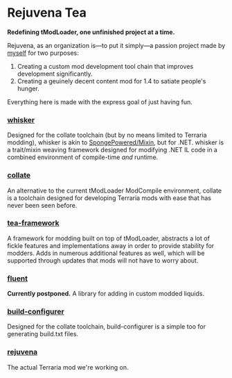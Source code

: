 # Rejuvena Tea
**Redefining tModLoader, one unfinished project at a time.**

Rejuvena, as an organization is—to put it simply—a passion project made by [myself](https://tomat.dev) for two purposes:
1. Creating a custom mod development tool chain that improves development significantly.
2. Creating a geuinely decent content mod for 1.4 to satiate people's hunger.

Everything here is made with the express goal of just having fun.

### [whisker](https://github.com/rejuvena/whisker)
Designed for the collate toolchain (but by no means limited to Terraria modding), whisker is akin to [SpongePowered/Mixin](https://github.com/SpongePowered/Mixin), but for .NET. whisker is a trait/mixin weaving framework designed for modifying .NET IL code in a combined environment of compile-time *and* runtime.

### [collate](https://github.com/rejuvena/collate)
An alternative to the current tModLoader ModCompile environment, collate is a toolchain designed for developing Terraria mods with ease that has never been seen before.

### [tea-framework](https://github.com/rejuvena/tea-framework)
A framework for modding built on top of tModLoader, abstracts a lot of fickle features and implementations away in order to provide stability for modders. Adds in numerous additional features as well, which will be supported through updates that mods will not have to worry about.

### [fluent](https://github.com/rejuvena/fluent)
**Currently postponed.**
A library for adding in custom modded liquids.

### [build-configurer](https://github.com/rejuvena/build-configurer)
Designed for the collate toolchain, build-configurer is a simple too for generating build.txt files.

### [rejuvena](https://github.com/rejuvena/rejuvena)
The actual Terraria mod we're working on.
